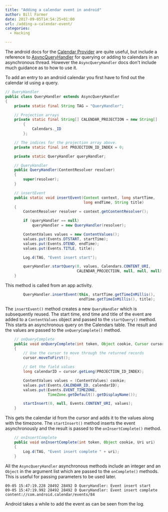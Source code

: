 ```yaml
---
title: "Adding a calendar event in android"
author: Bill Farmer
date: 2017-09-05T14:54:25+01:00
url: /adding-a-calendar-event/
categories:
  - Hacking

---
```


The android docs for the [Calendar Provider][1] are quite useful, but
include a reference to [AsyncQueryHandler][2] for querying or adding
to calendars in an asynchronous thread. However the
`AsyncQueryHandler` docs don't include much guidance as to how to use
it.

To add an entry to an android calendar you first have to find out the
calendar id using a query.

```java
// QueryHandler
public class QueryHandler extends AsyncQueryHandler
{
    private static final String TAG = "QueryHandler";

    // Projection arrays
    private static final String[] CALENDAR_PROJECTION = new String[]
        {
            Calendars._ID
        };

    // The indices for the projection array above.
    private static final int PROJECTION_ID_INDEX = 0;

    private static QueryHandler queryHandler;

    // QueryHandler
    public QueryHandler(ContentResolver resolver)
    {
        super(resolver);
    }

    // insertEvent
    public static void insertEvent(Context context, long startTime,
                                   long endTime, String title)
    {
        ContentResolver resolver = context.getContentResolver();

        if (queryHandler == null)
            queryHandler = new QueryHandler(resolver);

        ContentValues values = new ContentValues();
        values.put(Events.DTSTART, startTime);
        values.put(Events.DTEND, endTime);
        values.put(Events.TITLE, title);

        Log.d(TAG, "Event insert start");

        queryHandler.startQuery(0, values, Calendars.CONTENT_URI,
                                CALENDAR_PROJECTION, null, null, null);
    }
```

This method is called from an app activity.

```java
        QueryHandler.insertEvent(this, startTime.getTimeInMillis(),
                                 endTime.getTimeInMillis(), title);
```

The `insertEvent()` method creates a new `QueryHandler` which is
subsequently reused. The start time, end time and title of the event
are added to a `ContentValues` object and passed to the `startQuery()`
method. This starts an asynchronous query on the Calendars table. The
result and the values are passed to the `onQueryComplete()` method.

```java
    // onQueryComplete
    public void onQueryComplete(int token, Object cookie, Cursor cursor)
    {
        // Use the cursor to move through the returned records
        cursor.moveToFirst();

        // Get the field values
        long calendarID = cursor.getLong(PROJECTION_ID_INDEX);

        ContentValues values = (ContentValues) cookie;
        values.put(Events.CALENDAR_ID, calendarID);
        values.put(Events.EVENT_TIMEZONE,
                   TimeZone.getDefault().getDisplayName());

        startInsert(0, null, Events.CONTENT_URI, values);
    }
```

This gets the calendar id from the cursor and adds it to the values
along with the timezone. The `startInsert()` method inserts the event
asynchronously and the result is passed to the `onInsertComplete()`
method.

```java
    // onInsertComplete
    public void onInsertComplete(int token, Object cookie, Uri uri)
    {
        Log.d(TAG, "Event insert complete " + uri);
    }
```

All the `AsyncQueryHandler` asynchronous methods include an integer
and an `Object` in the argument list which are passed to the
`onComplete()` methods. This is useful for passing parameters to be
used later.

```shell
09-05 15:47:19.228 28492 28492 D QueryHandler: Event insert start
09-05 15:47:19.992 28492 28492 D QueryHandler: Event insert complete content://com.android.calendar/events/84
```

Android takes a while to add the event as can be seen from the log.

[1]: https://developer.android.com/guide/topics/providers/calendar-provider.html
[2]: https://developer.android.com/reference/android/content/AsyncQueryHandler.html
